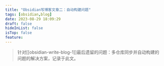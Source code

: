 ```yaml
---
title: "Obsidian写博客文章二：自动构建问题"
tags: [obsidian,blog]
date: 2023-08-29 18:09:29
draft: false
hideInList: false
isTop: false
feature:
---
```


> 针对[[obsidian-write-blog-1]]最后遗留的问题：多仓库同步并自动构建的问题的解决方案，记录于此文。

